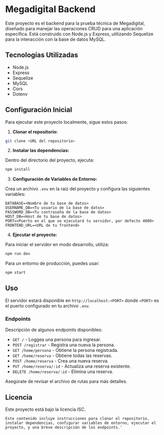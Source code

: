 # Megadigital Backend

Este proyecto es el backend para la prueba técnica de Megadigital, diseñado para manejar las operaciones CRUD para una aplicación específica. Está construido con Node.js y Express, utilizando Sequelize para la interacción con la base de datos MySQL.

## Tecnologías Utilizadas

- Node.js
- Express
- Sequelize
- MySQL
- Cors
- Dotenv

## Configuración Inicial

Para ejecutar este proyecto localmente, sigue estos pasos:

1. **Clonar el repositorio:**

```bash
git clone <URL del repositorio>
```

2. **Instalar las dependencias:**

Dentro del directorio del proyecto, ejecuta:

```bash
npm install
```

3. **Configuración de Variables de Entorno:**

Crea un archivo `.env` en la raíz del proyecto y configura las siguientes variables:

```env
DATABASE=<Nombre de tu base de datos>
USERNAME_DB=<Tu usuario de la base de datos>
PASSWORD_DB=<Tu contraseña de la base de datos>
HOST_DB=<Host de tu base de datos>
PORT=<Puerto en el que se ejecutará tu servidor, por defecto 4000>
FRONTEND_URL=<URL de tu frontend>
```

4. **Ejecutar el proyecto:**

Para iniciar el servidor en modo desarrollo, utiliza:

```bash
npm run dev
```

Para un entorno de producción, puedes usar:

```bash
npm start
```

## Uso

El servidor estará disponible en `http://localhost:<PORT>` donde `<PORT>` es el puerto configurado en tu archivo `.env`.

### Endpoints

Descripción de algunos endpoints disponibles:

- `GET /` - Loggea una persona para ingresar.
- `POST /registrar` - Registra una nueva la persona.
- `GET /home/persona` - Obtiene la persona registrada.
- `GET /home/reserva` - Obtiene todas las reservas.
- `POST /home/reserva` - Crea una nueva reserva.
- `PUT /home/reserva/:id` - Actualiza una reserva existente.
- `DELETE /home/reserva/:id` - Elimina una reserva.

Asegúrate de revisar el archivo de rutas para más detalles.

## Licencia

Este proyecto está bajo la licencia ISC.

```
Este contenido incluye instrucciones para clonar el repositorio, instalar dependencias, configurar variables de entorno, ejecutar el proyecto, y una breve descripción de los endpoints.'
```
